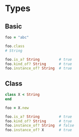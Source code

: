 # Types

## Basic

```ruby
foo = "abc"

foo.class
# String

foo.is_a? String         # true
foo.kind_of? String      # true
foo.instance_of? String  # true
```

## Class

```ruby
class X < String
end

foo = X.new

foo.is_a? String         # true
foo.kind_of? String      # true
foo.instance_of? String  # false
foo.instance_of? X       # true
```
